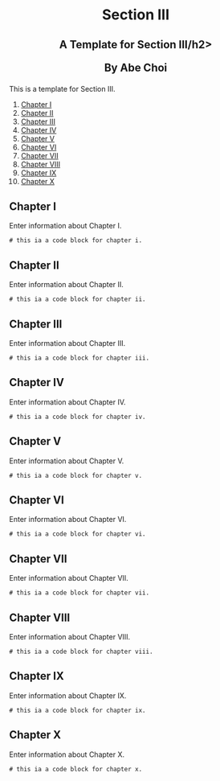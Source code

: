 <div align="center">
<h1>Section III</h1>
<h2>A Template for Section III/h2>
<p>By Abe Choi</p>
</div>

<p>
This is a template for Section III.
</p>

1.  [Chapter I](#chapter-i)
2.  [Chapter II](#chapter-ii)
3.  [Chapter III](#chapter-iii)
4.  [Chapter IV](#chapter-iv)
5.  [Chapter V](#chapter-v)
6.  [Chapter VI](#chapter-vi)
7.  [Chapter VII](#chapter-vii)
8.  [Chapter VIII](#chapter-viii)
9.  [Chapter IX](#chapter-ix)
10. [Chapter X](#chapter-x)


## Chapter I

Enter information about Chapter I.

```
# this ia a code block for chapter i.
```

## Chapter II

Enter information about Chapter II.

```
# this ia a code block for chapter ii.
```

## Chapter III

Enter information about Chapter III.

```
# this ia a code block for chapter iii.
```

## Chapter IV

Enter information about Chapter IV.

```
# this ia a code block for chapter iv.
```

## Chapter V

Enter information about Chapter V.

```
# this ia a code block for chapter v.
```

## Chapter VI

Enter information about Chapter VI.

```
# this ia a code block for chapter vi.
```

## Chapter VII

Enter information about Chapter VII.

```
# this ia a code block for chapter vii.
```
## Chapter VIII

Enter information about Chapter VIII.

```
# this ia a code block for chapter viii.
```

## Chapter IX

Enter information about Chapter IX.

```
# this ia a code block for chapter ix.
```

## Chapter X

Enter information about Chapter X.

```
# this ia a code block for chapter x.
```